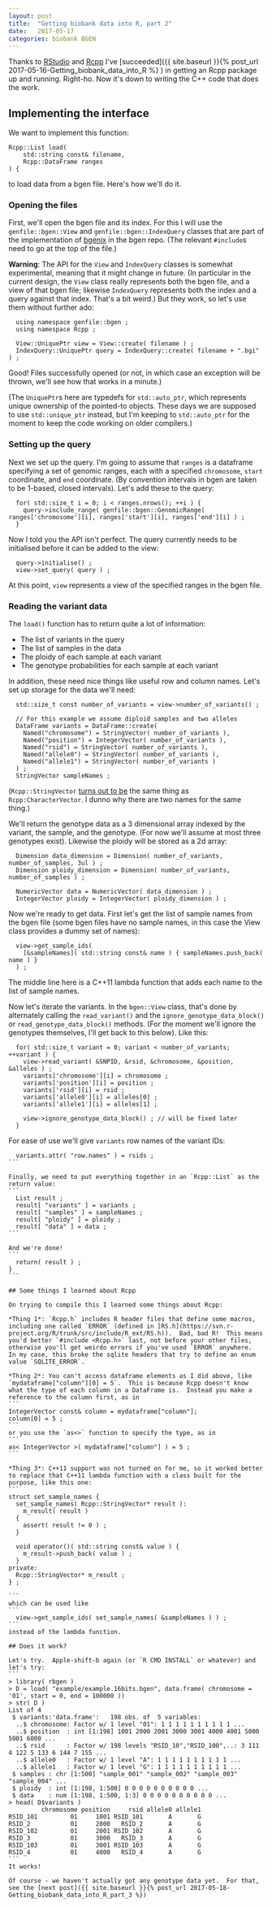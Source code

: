```yaml
---
layout: post
title:  "Getting biobank data into R, part 2"
date:   2017-05-17
categories: biobank BGEN
---
```


Thanks to [RStudio]() and [Rcpp]() I've [succeeded]({{ site.baseurl }}{% post_url 2017-05-16-Getting_biobank_data_into_R %}
) in getting an Rcpp package up and running.  Right-ho.  Now it's down to writing the C++ code that does the work.

## Implementing the interface ##

We want to implement this function:
```
Rcpp::List load(
	std::string const& filename,
	Rcpp::DataFrame ranges
) {
```
to load data from a bgen file.  Here's how we'll do it.  

### Opening the files ###
First, we'll open the bgen file and its index.  For this I will use the `genfile::bgen::View` and `genfile::bgen::IndexQuery` classes that are part of the implementation of [bgenix]() in the bgen repo.  (The relevant `#include`s need to go at the top of the file.)

**Warning**: The API for the `View` and `IndexQuery` classes is somewhat experimental, meaning that it might change in future.  (In particular in the current design, the `View` class really represents both the bgen file, and a view of that bgen file; likewise `IndexQuery` represents both the index and a query against that index.  That's a bit weird.)  But they work, so let's use them without further ado:

```
  using namespace genfile::bgen ;
  using namespace Rcpp ;

  View::UniquePtr view = View::create( filename ) ;
  IndexQuery::UniquePtr query = IndexQuery::create( filename + ".bgi" ) ;
```
Good!  Files successfully opened (or not, in which case an exception will be thrown, we'll see how that works in a minute.)

(The `UniquePtr`s here are typedefs for `std::auto_ptr`, which represents unique ownership of the pointed-to objects.  These days we are supposed to use `std::unique_ptr` instead, but I'm keeping to `std::auto_ptr` for the moment to keep the code working on older compilers.)

### Setting up the query ###

Next we set up the query.  I'm going to assume that `ranges` is a dataframe specifying a set of genomic ranges, each with a specified `chromosome`, `start` coordinate, and `end` coordinate.  (By convention intervals in bgen are taken to be 1-based, closed intervals).  Let's add these to the query:
```
  for( std::size_t i = 0; i < ranges.nrows(); ++i ) {
    query->include_range( genfile::bgen::GenomicRange( ranges['chromosome'][i], ranges['start'][i], ranges['end'][i] ) ;
  }
```
Now I told you the API isn't perfect.  The query currently needs to be initialised before it can be added to the view:
```
  query->initialise() ;
  view->set_query( query ) ;
```
At this point, `view` represents a view of the specified ranges in the bgen file.

### Reading the variant data ###

The `load()` function has to return quite a lot of information:
* The list of variants in the query
* The list of samples in the data
* The ploidy of each sample at each variant
* The genotype probabilities for each sample at each variant

In addition, these need nice things like useful row and column names.  Let's set up storage for the data we'll need:
```
  std::size_t const number_of_variants = view->number_of_variants() ;

  // For this example we assume diploid samples and two alleles
  DataFrame variants = DataFrame::create(
    Named("chromosome") = StringVector( number_of_variants ),
    Named("position") = IntegerVector( number_of_variants ),
    Named("rsid") = StringVector( number_of_variants ),
    Named("allele0") = StringVector( number_of_variants ),
    Named("allele1") = StringVector( number_of_variants )
  ) ;
  StringVector sampleNames ;
```
(`Rcpp::StringVector` [turns out to be](http://dirk.eddelbuettel.com/code/rcpp/html/instantiation_8h_source.html) the same thing as `Rcpp:CharacterVector`.  I dunno why there are two names for the same thing.)

We'll return the genotype data as a 3 dimensional array indexed by the variant, the sample, and the genotype.  (For now we'll assume at most three genotypes exist).  Likewise the ploidy will be stored as a 2d array:
```
  Dimension data_dimension = Dimension( number_of_variants, number_of_samples, 3ul ) ;
  Dimension ploidy_dimension = Dimension( number_of_variants, number_of_samples ) ;

  NumericVector data = NumericVector( data_dimension ) ;
  IntegerVector ploidy = IntegerVector( ploidy_dimension ) ;
```

Now we're ready to get data.  First let's get the list of sample names from the bgen file (some bgen files have no sample names, in this case the View class provides a dummy set of names):
```
  view->get_sample_ids(
  	[&sampleNames]( std::string const& name ) { sampleNames.push_back( name ) }
  ) ;
````
The middle line here is a C++11 lambda function that adds each name to the list of sample names.

Now let's iterate the variants.  In the `bgen::View` class, that's done by alternately calling the `read_variant()` and the `ignore_genotype_data_block()` or `read_genotype_data_block()` methods.  (For the moment we'll ignore the genotypes themselves, I'll get back to this below).  Like this:
```
  for( std::size_t variant = 0; variant < number_of_variants; ++variant ) {
    view->read_variant( &SNPID, &rsid, &chromosome, &position, &alleles ) ;
    variants['chromosome'][i] = chromosome ;
    variants['position'][i] = position ;
    variants['rsid'][i] = rsid ;
    variants['allele0'][i] = alleles[0] ;
    variants['allele1'][i] = alleles[1] ;

    view->ignore_genotype_data_block() ; // will be fixed later
  }
```

For ease of use we'll give `variants` row names of the variant IDs:
````
  variants.attr( "row.names" ) = rsids ;
```

Finally, we need to put everything together in an `Rcpp::List` as the return value:
```
  List result ;
  result[ "variants" ] = variants ;
  result[ "samples" ] = sampleNames ;
  result[ "ploidy" ] = ploidy ;
  result[ "data" ] = data ;
```

And we're done!
```
  return( result ) ;
}
```

## Some things I learned about Rcpp

On trying to compile this I learned some things about Rcpp:

*Thing 1*: `Rcpp.h` includes R header files that define some macros, including one called `ERROR` (defined in [RS.h](https://svn.r-project.org/R/trunk/src/include/R_ext/RS.h)).  Bad, bad R!  This means you'd better `#include <Rcpp.h>` last, not before your other files, otherwise you'll get weirdo errors if you've used `ERROR` anywhere.  In my case, this broke the sqlite headers that try to define an enum value `SQLITE_ERROR`.

*Thing 2*: You can't access dataframe elements as I did above, like `mydataframe["column"][0] = 5`.  This is because Rcpp doesn't know what the type of each column in a DataFrame is.  Instead you make a reference to the column first, as in 
```
IntegerVector const& column = mydataframe["column"];
column[0] = 5 ;
```
or you use the `as<>` function to specify the type, as in
```
as< IntegerVector >( mydataframe["column"] ) = 5 ;
```

*Thing 3*: C++11 support was not turned on for me, so it worked better to replace that C++11 lambda function with a class built for the purpose, like this one:
```
struct set_sample_names {
  set_sample_names( Rcpp::StringVector* result ):
    m_result( result )
  {
    assert( result != 0 ) ;
  }
  
  void operator()( std::string const& value ) {
    m_result->push_back( value ) ;
  }
private:
  Rcpp::StringVector* m_result ;
} ;

```
which can be used like
```
  view->get_sample_ids( set_sample_names( &sampleNames ) ) ;
```
instead of the lambda function.

## Does it work?

Let's try.  Apple-shift-b again (or `R CMD INSTALL` or whatever) and let's try:
```
> library( rbgen )
> D = load( "example/example.16bits.bgen", data.frame( chromosome = '01', start = 0, end = 100000 ))
> str( D )
List of 4
 $ variants:'data.frame':	198 obs. of  5 variables:
  ..$ chromosome: Factor w/ 1 level "01": 1 1 1 1 1 1 1 1 1 1 ...
  ..$ position  : int [1:198] 1001 2000 2001 3000 3001 4000 4001 5000 5001 6000 ...
  ..$ rsid      : Factor w/ 198 levels "RSID_10","RSID_100",..: 3 111 4 122 5 133 6 144 7 155 ...
  ..$ allele0   : Factor w/ 1 level "A": 1 1 1 1 1 1 1 1 1 1 ...
  ..$ allele1   : Factor w/ 1 level "G": 1 1 1 1 1 1 1 1 1 1 ...
 $ samples : chr [1:500] "sample_001" "sample_002" "sample_003" "sample_004" ...
 $ ploidy  : int [1:198, 1:500] 0 0 0 0 0 0 0 0 0 0 ...
 $ data    : num [1:198, 1:500, 1:3] 0 0 0 0 0 0 0 0 0 0 ...
> head( D$variants )
         chromosome position     rsid allele0 allele1
RSID_101         01     1001 RSID_101       A       G
RSID_2           01     2000   RSID_2       A       G
RSID_102         01     2001 RSID_102       A       G
RSID_3           01     3000   RSID_3       A       G
RSID_103         01     3001 RSID_103       A       G
RSID_4           01     4000   RSID_4       A       G
```
It works!

Of course - we haven't actually got any genotype data yet.  For that, see the [next post]({{ site.baseurl }}{% post_url 2017-05-18-Getting_biobank_data_into_R_part_3 %})
